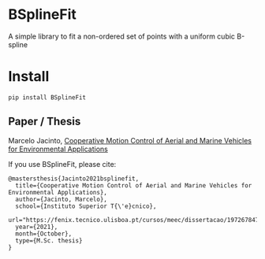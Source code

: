 # BSplineFit
A simple library to fit a non-ordered set of points with a uniform cubic B-spline

# Install 
```
pip install BSplineFit
```

## Paper / Thesis
Marcelo Jacinto, 
[Cooperative Motion Control of Aerial and Marine Vehicles for Environmental Applications
](https://fenix.tecnico.ulisboa.pt/cursos/meec/dissertacao/1972678479054971)

If you use BSplineFit, please cite:

```
@mastersthesis{Jacinto2021bsplinefit,
  title={Cooperative Motion Control of Aerial and Marine Vehicles for Environmental Applications},
  author={Jacinto, Marcelo},
  school={Instituto Superior T{\'e}cnico},
  url="https://fenix.tecnico.ulisboa.pt/cursos/meec/dissertacao/1972678479054971",
  year={2021},
  month={October},
  type={M.Sc. thesis}
}
```
